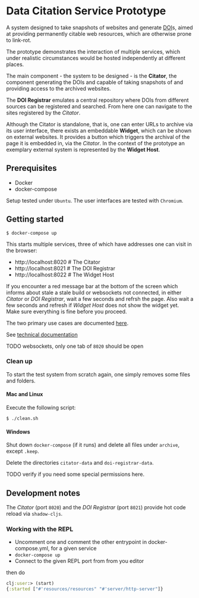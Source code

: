 # Data Citation Service Prototype
 
A system designed to take snapshots of websites and
generate [DOI](https://en.wikipedia.org/wiki/Digital_object_identifier)s,
aimed at providing permanently citable web resources, which are otherwise
prone to link-rot.
 
The prototype demonstrates the interaction of multiple services, which under
realistic circumstances would be hosted independently at different places.

The main component - the system to be designed - is the **Citator**, the component
generating the DOIs and capable of taking snapshots of 
and providing access to the archived websites.

The **DOI Registrar** emulates a central repository where DOIs from different sources
can be registered and searched. From here one can navigate to the sites registered by the *Citator*.

Although the Citator is standalone, that is, one can enter URLs to archive via its user interface,
there exists an embeddable **Widget**, which can be shown on external websites. It provides a 
button which triggers the archival of the page it is embedded in, via the *Citator*. In the 
context of the prototype an exemplary external system is represented by the **Widget Host**.

## Prerequisites 

- Docker
- docker-compose

Setup tested under `Ubuntu`. The user interfaces are tested with `Chromium`.

## Getting started

    $ docker-compose up

This starts multiple services, three of which have addresses 
one can visit in the browser:

- http://localhost:8020 # The Citator
- http://localhost:8021 # The DOI Registrar
- http://localhost:8022 # The Widget Host

If you encounter a red message bar at the bottom of the screen which 
informs about stale a stale build or websockets not connected, in either *Citator* or *DOI Registrar*, wait a few seconds and refrsh the page. Also wait a few seconds and refresh
if *Widget Host* does not show the widget yet. Make sure everything is fine before you proceed.

The two primary use cases are documented [here](./docs/README.md).

See [technical documentation](./docs/README_TECHNICAL.md)

TODO websockets, only one tab of `8020` should be open

### Clean up

To start the test system from scratch again, 
one simply removes some files and folders.

#### Mac and Linux

Execute the following script:

    $ ./clean.sh

#### Windows

Shut down `docker-compose` (if it runs) and
delete all files under `archive`, except `.keep`. 

Delete the directories `citator-data`
and `doi-registrar-data`.

TODO verify if you need some special permissions here.

## Development notes

The *Citator* (port `8020`) and the *DOI Registrar* (port `8021`) 
provide hot code reload via `shadow-cljs`.

### Working with the REPL

- Uncomment one and comment the other entrypoint in docker-compose.yml, for a given service
- `docker-compose up`
- Connect to the given REPL port from from you editor 

then do

```clojure
clj:user:> (start)
{:started ["#'resources/resources" "#'server/http-server"]}
```
